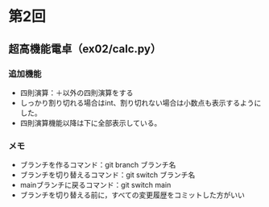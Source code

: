 # 第2回
## 超高機能電卓（ex02/calc.py）
### 追加機能
- 四則演算：＋以外の四則演算をする
- しっかり割り切れる場合はint、割り切れない場合は小数点も表示するようにした。
- 四則演算機能以降は下に全部表示している。
### メモ
- ブランチを作るコマンド：git branch ブランチ名
- ブランチを切り替えるコマンド：git switch ブランチ名
- mainブランチに戻るコマンド：git switch main
- ブランチを切り替える前に，すべての変更履歴をコミットした方がいい